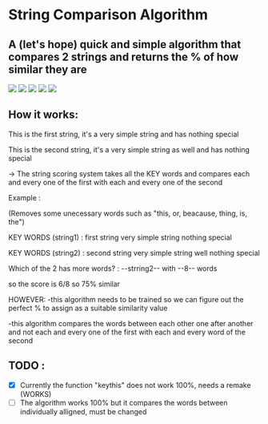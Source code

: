 <h1>String Comparison Algorithm</h1>

<h2>A (let's hope) quick and simple algorithm that compares 2 strings and returns the % of how similar they are</h2>
<img src="https://forthebadge.com/images/badges/fuck-it-ship-it.svg"> 
<img src="https://forthebadge.com/images/badges/made-with-python.svg">
<img src="https://forthebadge.com/images/badges/powered-by-black-magic.svg">
<img src="https://forthebadge.com/images/badges/fo-real.svg">
<img src="https://forthebadge.com/images/badges/certified-cousin-terio.svg">
<h2>How it works:</h2>

This is the first string, it's a very simple string and has nothing special

This is the second string, it's a very simple string as well and has nothing special

->  The string scoring system takes all the KEY words and compares each and every one of the first with each and 
    every one of the second

Example :

(Removes some unecessary words such as "this, or, beacause, thing, is, the")

KEY WORDS (string1) : first string very simple string nothing special

KEY WORDS (string2) : second string very simple string well nothing special

Which of the 2 has more words? : --strring2-- with --8-- words

so the score is 6/8 so 75% similar 

HOWEVER:
-this algorithm needs to be trained so we can figure out the perfect % to assign as a suitable similarity value

-this algorithm compares the words between each other one after another and not each and every one of the first with each and every word of the second


<h2>TODO :</h2>

- [x] Currently the function "keythis" does not work 100%, needs a remake (WORKS)
- [ ] The algorithm works 100% but it compares the words between individually alligned, must be changed
